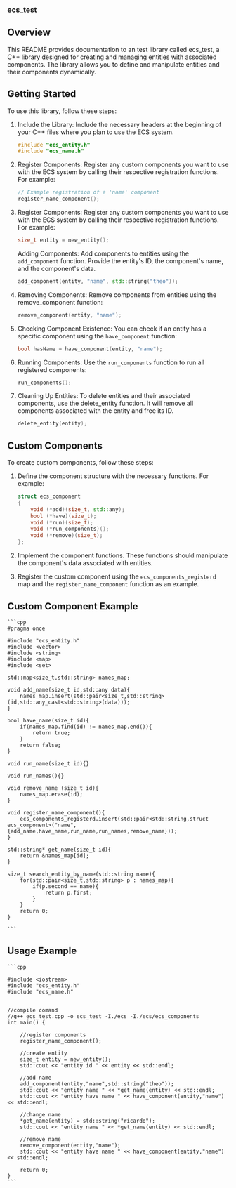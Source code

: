 ### ecs_test

## Overview

This README provides documentation to an test library called ecs_test, a C++ library designed for creating and managing entities with associated components. The library allows you to define and manipulate entities and their components dynamically.

## Getting Started

To use this library, follow these steps:
1. Include the Library: Include the necessary headers at the beginning of your C++ files where you plan to use the ECS system.
    
    ```cpp
    #include "ecs_entity.h"
    #include "ecs_name.h"
    ```

2. Register Components: Register any custom components you want to use with the ECS system by calling their respective registration functions. For example:
    ```cpp
    // Example registration of a 'name' component
    register_name_component();
    ```

3. Register Components: Register any custom components you want to use with the ECS system by calling their respective registration functions. For example:
    ```cpp
    size_t entity = new_entity();
    ```

    Adding Components: Add components to entities using the `add_component` function. Provide the entity's ID, the component's name, and the component's data.
    ```cpp
    add_component(entity, "name", std::string("theo"));
    ```

4. Removing Components: Remove components from entities using the remove_component function:
    ```cpp
    remove_component(entity, "name");
    ```

5. Checking Component Existence: You can check if an entity has a specific component using the `have_component` function:
    ```cpp
    bool hasName = have_component(entity, "name");
    ```

6. Running Components: Use the `run_components` function to run all registered components:
    ```cpp
    run_components();
    ```

7. Cleaning Up Entities: To delete entities and their associated components, use the delete_entity function. It will remove all components associated with the entity and free its ID.
    ```cpp
    delete_entity(entity);
    ```

## Custom Components

To create custom components, follow these steps:

1. Define the component structure with the necessary functions. For example:

    ```cpp
    struct ecs_component
    {
        void (*add)(size_t, std::any);
        bool (*have)(size_t);
        void (*run)(size_t);
        void (*run_components)();
        void (*remove)(size_t);
    };
    ```

2. Implement the component functions. These functions should manipulate the component's data associated with entities.

3. Register the custom component using the `ecs_components_registerd` map and the `register_name_component` function as an example.

## Custom Component Example
    ```cpp
    #pragma once 

    #include "ecs_entity.h"
    #include <vector>
    #include <string>
    #include <map>
    #include <set>

    std::map<size_t,std::string> names_map;

    void add_name(size_t id,std::any data){
        names_map.insert(std::pair<size_t,std::string>(id,std::any_cast<std::string>(data)));
    }

    bool have_name(size_t id){
        if(names_map.find(id) != names_map.end()){
            return true;
        }
        return false;
    }

    void run_name(size_t id){}

    void run_names(){}

    void remove_name (size_t id){
        names_map.erase(id);
    }

    void register_name_component(){
        ecs_components_registerd.insert(std::pair<std::string,struct ecs_component>("name",{add_name,have_name,run_name,run_names,remove_name}));
    }

    std::string* get_name(size_t id){
        return &names_map[id];
    }

    size_t search_entity_by_name(std::string name){
        for(std::pair<size_t,std::string> p : names_map){
            if(p.second == name){
                return p.first;
            }
        }
        return 0;
    }

    ```

## Usage Example
    ```cpp

    #include <iostream>
    #include "ecs_entity.h"
    #include "ecs_name.h"


    //compile comand
    //g++ ecs_test.cpp -o ecs_test -I./ecs -I./ecs/ecs_components
    int main() {

        //register components
        register_name_component();

        //create entity
        size_t entity = new_entity();
        std::cout << "entity id " << entity << std::endl;

        //add name
        add_component(entity,"name",std::string("theo"));
        std::cout << "entity name " << *get_name(entity) << std::endl;
        std::cout << "entity have name " << have_component(entity,"name") << std::endl;

        //change name
        *get_name(entity) = std::string("ricardo");
        std::cout << "entity name " << *get_name(entity) << std::endl;

        //remove name
        remove_component(entity,"name");
        std::cout << "entity have name " << have_component(entity,"name") << std::endl;

        return 0;
    }
    ```